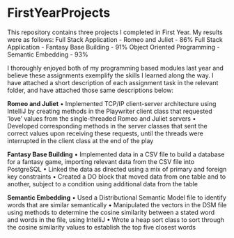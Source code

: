 # FirstYearProjects
This repository contains three projects I completed in First Year. My results were as follows:
Full Stack Application - Romeo and Juliet - 86%
Full Stack Application - Fantasy Base Building - 91%
Object Oriented Programming - Semantic Embedding - 93%

I thoroughly enjoyed both of my programming based modules last year and believe these assignments exemplify the skills I learned along the way. I have attached a short description of each assignment task in the relevant folder, and have attached those same descriptions below:

**Romeo and Juliet**
•	Implemented TCP/IP client-server architecture using IntelliJ by creating methods in the Playwriter client class that requested ‘love’ values from the single-threaded Romeo and Juliet servers
•	Developed corresponding methods in the server classes that sent the correct values upon receiving these requests, until the threads were interrupted in the client class at the end of the play 

**Fantasy Base Building** 
•	Implemented data in a CSV file to build a database for a fantasy game, importing relevant data from the CSV file into PostgreSQL
•	Linked the data as directed using a mix of primary and foreign key constraints
•	Created a DO block that moved data from one table and to another, subject to a condition using additional data from the table

**Semantic Embedding** 
•	Used a Distributional Semantic Model file to identify words that are similar semantically
•	Manipulated the vectors in the DSM file using methods to determine the cosine similarity between a stated word and words in the file, using IntelliJ
•	Wrote a heap sort class to sort through the cosine similarity values to establish the top five closest words
